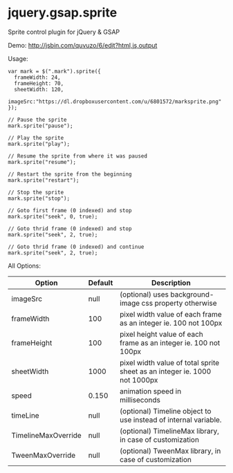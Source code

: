 # jquery.gsap.sprite
Sprite control plugin for jQuery &amp; GSAP

Demo: http://jsbin.com/quvuzo/6/edit?html,js,output

Usage:
```
var mark = $(".mark").sprite({
  frameWidth: 24, 
  frameHeight: 70, 
  sheetWidth: 120,
  imageSrc:"https://dl.dropboxusercontent.com/u/6801572/marksprite.png"
});
 
// Pause the sprite
mark.sprite("pause");

// Play the sprite
mark.sprite("play");

// Resume the sprite from where it was paused
mark.sprite("resume");

// Restart the sprite from the beginning
mark.sprite("restart");

// Stop the sprite
mark.sprite("stop");

// Goto first frame (0 indexed) and stop
mark.sprite("seek", 0, true);  

// Goto thrid frame (0 indexed) and stop
mark.sprite("seek", 2, true);

// Goto thrid frame (0 indexed) and continue
mark.sprite("seek", 2, true);

 ```
 
 All Options:
 
Option | Default | Description
------ | ------- | -----------
imageSrc | null | (optional) uses background-image css property otherwise
frameWidth | 100 | pixel width value of each frame as an integer ie. 100 not 100px
frameHeight | 100 | pixel height value of each frame as an integer ie. 100 not 100px
sheetWidth | 1000 | pixel width value of total sprite sheet as an integer ie. 1000 not 1000px
speed | 0.150 | animation speed in milliseconds
timeLine | null | (optional) Timeline object to use instead of internal variable.
TimelineMaxOverride | null | (optional) TimelineMax library, in case of customization
TweenMaxOverride | null | (optional) TweenMax library, in case of customization
